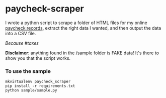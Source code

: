# paycheck-scraper


I wrote a python script to scrape a folder of HTML files for my online [paycheck records](https://www.paycheckrecords.com), extract the right data I wanted, and then output the data into a CSV file. 

_Because #taxes_

**Disclaimer**: anything found in the /sample folder is FAKE data! It's there to show you that the script works.


### To use the sample
	mkvirtualenv paycheck_scraper
	pip install -r requirements.txt
	python sample/sample.py